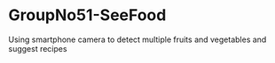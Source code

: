 # GroupNo51-SeeFood
Using smartphone camera to detect multiple fruits and vegetables and suggest recipes
